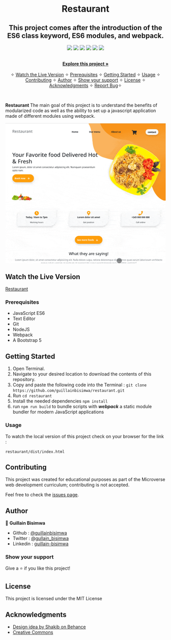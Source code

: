 <p align="center">
    <h1 align="center"> Restaurant </h1>
</p>

<p align="center">
    <h2 align="center"> 
    This project comes after the introduction of the ES6 class keyword, ES6 modules, and webpack.</h2>
</p>

<p align="center">
    <a href="https://img.shields.io/badge/Microverse-blueviolet" alt="Contributors">
        <img src="https://img.shields.io/badge/Microverse-blueviolet" /></a>
    <a href="https://www.javascript.com/" alt="JS">
        <img src="https://img.shields.io/badge/javaScript-ES6-yellow" /></a>
    <a href="https://webpack.js.org//" alt="Webpack">
        <img src="https://img.shields.io/badge/Webpack.js-5.21.2-blue" /></a>
    <a href="https://babeljs.io/" alt="Babel">
        <img src="https://img.shields.io/badge/Babel-6.26.3-yellow" /></a>
    <a href="https://eslint.org/" alt="Eslint">
        <img src="https://img.shields.io/badge/eslint-6.8.0-red" /></a>
    <a href="https://stylelint.io/" alt="Stylelint">
        <img src="https://img.shields.io/badge/Stylelint-13.3.x-green" /></a>
</p>

<p align="center">    
    <br />
    <a href="https://github.com/guillainbisimwa/restaurant"><strong>Explore this project »</strong></a>
    <br />
    <br />&#10023;
    <a href="#Prerequisites">Watch the Live Version</a> &#10023;
    <a href="#Prerequisites">Prerequisites</a> &#10023;
    <a href="#Getting-Started">Getting Started</a> &#10023;
    <a href="#Usage">Usage</a> &#10023;
    <a href="#Contributing">Contributing</a> &#10023;
    <a href="#Author">Author</a> &#10023;
    <a href="#Show-your-support">Show your support</a> &#10023;
    <a href="#License">License</a> &#10023;
    <a href="#Acknowledgments">Acknowledgments</a> &#10023;
    <a href="https://github.com/guillainbisimwa/restaurant/issues">Report Bug</a>&#10023;

</p>

<br/>

<b>Restaurant </b> The main goal of this project is to understand the benefits of modularized code as well as the ability to set up a javascript application made of different modules using webpack.

<img src="./src/img/screen-min.gif" alt="Screenshot" style="margin: auto; display: block">

## Watch the Live Version

[Restaurant](http://gbisimwa.me/restaurant/)

### Prerequisites

- JavaScript ES6
- Text Editor
- Git
- NodeJS
- Webpack
- A Bootstrap 5

## Getting Started

1. Open Terminal.
2. Navigate to your desired location to download the contents of this repository.
3. Copy and paste the following code into the Terminal :
   `git clone https://github.com/guillainbisimwa/restaurant.git`
4. Run `cd restaurant`
5. Install the needed dependencies `npm install`
6. run `npm run build` to bundle scripts with **_webpack_** a static module bundler for modern JavaScript applications

### Usage

To watch the local version of this project check on your browser for the link :

```
restaurant/dist/index.html
```

## Contributing

This project was created for educational purposes as part of the Microverse web development curriculum; contributing is not accepted.

Feel free to check the [issues page](https://github.com/guillainbisimwa/restaurant/issues).

## Author

👤 **Guillain Bisimwa**

- Github : [@guillainbisimwa](https://github.com/guillainbisimwa)
- Twitter : [@gullain_bisimwa](https://twitter.com/gullain_bisimwa)
- Linkedin : [guillain-bisimwa](https://www.linkedin.com/in/guillain-bisimwa-8a8b7a7b/)

### Show your support

Give a ⭐️ if you like this project!

## License

This project is licensed under the MIT License

## Acknowledgments

- [Design idea by Shakib on Behance](https://dribbble.com/shots/11246595-Foodie-Landing-Page/attachments/2854467?mode=media)
- [Creative Commons ](https://creativecommons.org/licenses/by-nc/4.0/)
